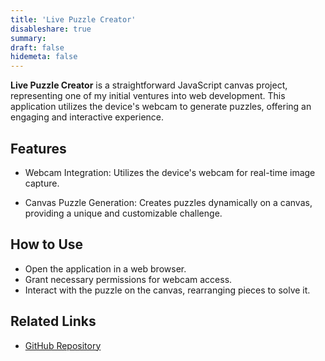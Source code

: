 ```yaml
---
title: 'Live Puzzle Creator'
disableshare: true
summary: 
draft: false
hidemeta: false
---
```


**Live Puzzle Creator** is a straightforward JavaScript canvas project, representing one of my initial ventures into web development. This application utilizes the device's webcam to generate puzzles, offering an engaging and interactive experience.

## Features

- Webcam Integration: Utilizes the device's webcam for real-time image capture.

- Canvas Puzzle Generation: Creates puzzles dynamically on a canvas, providing a unique and customizable challenge.

## How to Use

- Open the application in a web browser.
- Grant necessary permissions for webcam access.
- Interact with the puzzle on the canvas, rearranging pieces to solve it.

## Related Links

- [GitHub Repository](https://github.com/vishruthdevan/live-puzzle-creator/)

